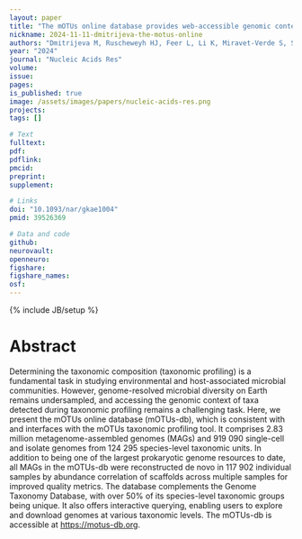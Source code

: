 ```yaml
---
layout: paper
title: "The mOTUs online database provides web-accessible genomic context to taxonomic profiling of microbial communities"
nickname: 2024-11-11-dmitrijeva-the-motus-online
authors: "Dmitrijeva M, Ruscheweyh HJ, Feer L, Li K, Miravet-Verde S, Sintsova A, Mende DR, Zeller G, Sunagawa S"
year: "2024"
journal: "Nucleic Acids Res"
volume: 
issue: 
pages: 
is_published: true
image: /assets/images/papers/nucleic-acids-res.png
projects:
tags: []

# Text
fulltext:
pdf:
pdflink:
pmcid: 
preprint:
supplement:

# Links
doi: "10.1093/nar/gkae1004"
pmid: 39526369

# Data and code
github:
neurovault:
openneuro:
figshare:
figshare_names:
osf:
---
```

{% include JB/setup %}

# Abstract

Determining the taxonomic composition (taxonomic profiling) is a fundamental task in studying environmental and host-associated microbial communities. However, genome-resolved microbial diversity on Earth remains undersampled, and accessing the genomic context of taxa detected during taxonomic profiling remains a challenging task. Here, we present the mOTUs online database (mOTUs-db), which is consistent with and interfaces with the mOTUs taxonomic profiling tool. It comprises 2.83 million metagenome-assembled genomes (MAGs) and 919 090 single-cell and isolate genomes from 124 295 species-level taxonomic units. In addition to being one of the largest prokaryotic genome resources to date, all MAGs in the mOTUs-db were reconstructed de novo in 117 902 individual samples by abundance correlation of scaffolds across multiple samples for improved quality metrics. The database complements the Genome Taxonomy Database, with over 50% of its species-level taxonomic groups being unique. It also offers interactive querying, enabling users to explore and download genomes at various taxonomic levels. The mOTUs-db is accessible at https://motus-db.org.
